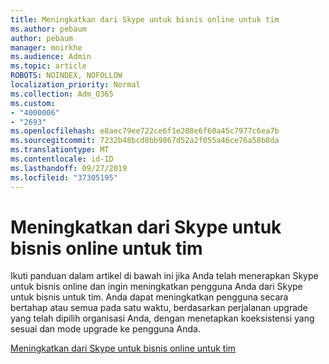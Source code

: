 ```yaml
---
title: Meningkatkan dari Skype untuk bisnis online untuk tim
ms.author: pebaum
author: pebaum
manager: mnirkhe
ms.audience: Admin
ms.topic: article
ROBOTS: NOINDEX, NOFOLLOW
localization_priority: Normal
ms.collection: Adm_O365
ms.custom:
- "4000006"
- "2693"
ms.openlocfilehash: e8aec79ee722ce6f1e208e6f60a45c7977c6ea7b
ms.sourcegitcommit: 7232b48bcd8bb9867d52a2f055a46ce76a58b8da
ms.translationtype: MT
ms.contentlocale: id-ID
ms.lasthandoff: 09/27/2019
ms.locfileid: "37305195"
---
```

# <a name="upgrade-from-skype-for-business-online-to-teams"></a>Meningkatkan dari Skype untuk bisnis online untuk tim  

Ikuti panduan dalam artikel di bawah ini jika Anda telah menerapkan Skype untuk bisnis online dan ingin meningkatkan pengguna Anda dari Skype untuk bisnis untuk tim. Anda dapat meningkatkan pengguna secara bertahap atau semua pada satu waktu, berdasarkan perjalanan upgrade yang telah dipilih organisasi Anda, dengan menetapkan koeksistensi yang sesuai dan mode upgrade ke pengguna Anda.

[Meningkatkan dari Skype untuk bisnis online untuk tim](https://docs.microsoft.com/MicrosoftTeams/upgrade-to-teams-execute-skypeforbusinessonline) 